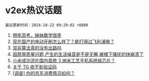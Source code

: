 # v2ex热议话题

`最后更新时间：2024-10-22 09:29:02 +0800`

1. [明年高考，妹妹数学很差](https://www.v2ex.com/t/1082174)
1. [现在国产的电动牙刷怎么样了？能打得过飞利浦嘛？](https://www.v2ex.com/t/1082088)
1. [双非算法真的没有出路吗](https://www.v2ex.com/t/1082063)
1. [因房屋质量问题,产生的生活噪音是不是无解,被楼下骚扰的快崩溃了](https://www.v2ex.com/t/1082086)
1. [小米成功流片国内首款 3 纳米工艺手机系统级芯片？](https://www.v2ex.com/t/1082062)
1. [关于 TG 收不到验证码](https://www.v2ex.com/t/1082105)
1. [[调查] 你的京东消费情况如何？](https://www.v2ex.com/t/1082136)

